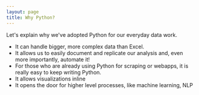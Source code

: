 ```yaml
---
layout: page
title: Why Python?
---
```


Let's explain why we've adopted Python for our everyday data work.

* It can handle bigger, more complex data than Excel.
* It allows us to easily document and replicate our analysis and, even more importantly, automate it!
* For those who are already using Python for scraping or webapps, it is really easy to keep writing Python.
* It allows visualizations inline
* It opens the door for higher level processes, like machine learning, NLP 